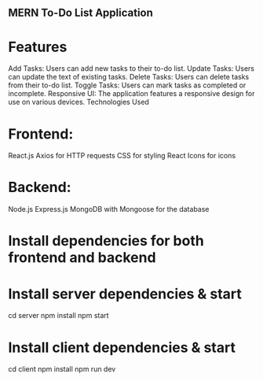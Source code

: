 ## MERN To-Do List Application

# Features
Add Tasks: Users can add new tasks to their to-do list.
Update Tasks: Users can update the text of existing tasks.
Delete Tasks: Users can delete tasks from their to-do list.
Toggle Tasks: Users can mark tasks as completed or incomplete.
Responsive UI: The application features a responsive design for use on various devices.
Technologies Used

# Frontend:
React.js
Axios for HTTP requests
CSS for styling
React Icons for icons

# Backend:
Node.js
Express.js
MongoDB with Mongoose for the database

# Install dependencies for both frontend and backend
# Install server dependencies & start
cd server
npm install
npm start

# Install client dependencies & start
cd client
npm install
npm run dev

